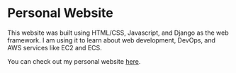 # Personal Website

This website was built using HTML/CSS, Javascript, and Django as the web framework. I am using it to learn about web development, DevOps, and AWS services like EC2 and ECS.

You can check out my personal website [here](https://nicolebracy.com).
